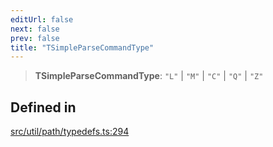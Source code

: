```yaml
---
editUrl: false
next: false
prev: false
title: "TSimpleParseCommandType"
---
```


> **TSimpleParseCommandType**: `"L"` \| `"M"` \| `"C"` \| `"Q"` \| `"Z"`

## Defined in

[src/util/path/typedefs.ts:294](https://github.com/fabricjs/fabric.js/blob/v6.0.0-rc4/src/util/path/typedefs.ts#L294)
